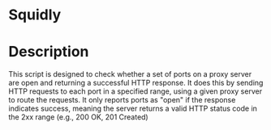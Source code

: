 # Squidly

# Description
This script is designed to check whether a set of ports on a proxy server are open and returning a successful HTTP response. It does this by sending HTTP requests to each port in a specified range, using a given proxy server to route the requests. It only reports ports as "open" if the response indicates success, meaning the server returns a valid HTTP status code in the 2xx range (e.g., 200 OK, 201 Created)
